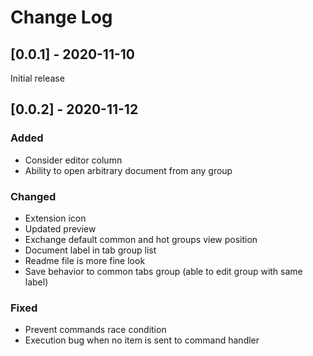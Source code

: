 # Change Log

## [0.0.1] - 2020-11-10

Initial release

## [0.0.2] - 2020-11-12

### Added

- Consider editor column
- Ability to open arbitrary document from any group

### Changed

- Extension icon
- Updated preview
- Exchange default common and hot groups view position
- Document label in tab group list
- Readme file is more fine look
- Save behavior to common tabs group (able to edit group with same label)

### Fixed

- Prevent commands race condition
- Execution bug when no item is sent to command handler
